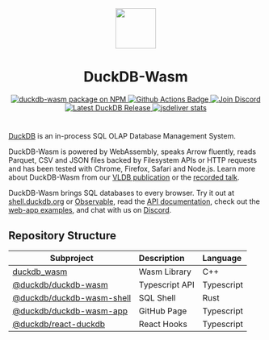 <div align="center">
  <img src="https://cdn.jsdelivr.net/npm/@duckdb/duckdb-wasm@latest/dist/img/duckdb_wasm.svg" height="80">
  <h1>DuckDB-Wasm</h1>
</div>

<div align="center">
  <a href="https://www.npmjs.com/package/@duckdb/duckdb-wasm/v/latest">
    <img src="https://img.shields.io/npm/v/@duckdb/duckdb-wasm?logo=npm" alt="duckdb-wasm package on NPM">
  </a>
  <a href="https://github.com/duckdb/duckdb-wasm/actions">
    <img src="https://github.com/duckdb/duckdb-wasm/actions/workflows/main.yml/badge.svg?branch=master" alt="Github Actions Badge">
  </a>
  <a href="https://discord.duckdb.org">
    <img src="https://shields.io/discord/909674491309850675" alt="Join Discord" />
  </a>
  <a href="https://github.com/duckdb/duckdb/releases/">
    <img src="https://img.shields.io/github/v/release/duckdb/duckdb?color=brightgreen&display_name=tag&logo=duckdb&logoColor=white" alt="Latest DuckDB Release">
  </a>
  <a href="https://www.jsdelivr.com/package/npm/@duckdb/duckdb-wasm">
    <img src="https://data.jsdelivr.com/v1/package/npm/@duckdb/duckdb-wasm/badge?style=rounded" alt="jsdeliver stats">
  </a>
</div>
<h1></h1>

[DuckDB](https://duckdb.org) is an in-process SQL OLAP Database Management System.

DuckDB-Wasm is powered by WebAssembly, speaks Arrow fluently, reads Parquet, CSV and JSON files backed by Filesystem APIs or HTTP requests and has been tested with Chrome, Firefox, Safari and Node.js. Learn more about DuckDB-Wasm from our [VLDB publication](https://www.vldb.org/pvldb/vol15/p3574-kohn.pdf) or the [recorded talk](https://www.youtube.com/watch?v=wm82b7PlM6s).

DuckDB-Wasm brings SQL databases to every browser. Try it out at [shell.duckdb.org](https://shell.duckdb.org) or [Observable](https://observablehq.com/@observablehq/duckdb), read the [API documentation](https://shell.duckdb.org/docs/modules/index.html), check out the [web-app examples](https://github.com/duckdb-wasm-examples), and chat with us on [Discord](https://discord.duckdb.org).


## Repository Structure

| Subproject                                               | Description    | Language   |
| -------------------------------------------------------- | :------------- | :--------- |
| [duckdb_wasm](/lib)                                      | Wasm Library   | C++        |
| [@duckdb/duckdb-wasm](/packages/duckdb-wasm)             | Typescript API | Typescript |
| [@duckdb/duckdb-wasm-shell](/packages/duckdb-wasm-shell) | SQL Shell      | Rust       |
| [@duckdb/duckdb-wasm-app](/packages/duckdb-wasm-app)     | GitHub Page    | Typescript |
| [@duckdb/react-duckdb](/packages/react-duckdb)           | React Hooks    | Typescript |
